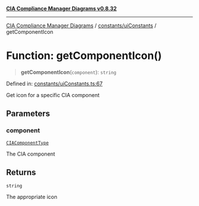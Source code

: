 [**CIA Compliance Manager Diagrams v0.8.32**](../../../README.md)

***

[CIA Compliance Manager Diagrams](../../../modules.md) / [constants/uiConstants](../README.md) / getComponentIcon

# Function: getComponentIcon()

> **getComponentIcon**(`component`): `string`

Defined in: [constants/uiConstants.ts:67](https://github.com/Hack23/cia-compliance-manager/blob/0dc9a11e510cc2f2986e7debe532892627f2b00f/src/constants/uiConstants.ts#L67)

Get icon for a specific CIA component

## Parameters

### component

[`CIAComponentType`](../../../types/type-aliases/CIAComponentType.md)

The CIA component

## Returns

`string`

The appropriate icon
